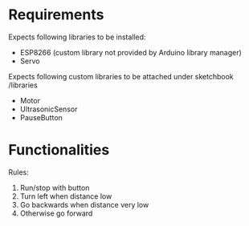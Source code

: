 # Requirements

Expects following libraries to be installed:
- ESP8266 (custom library not provided by Arduino library manager)
- Servo

Expects following custom libraries to be attached under sketchbook /libraries
- Motor
- UltrasonicSensor
- PauseButton

# Functionalities

Rules:
1. Run/stop with button
2. Turn left when distance low
3. Go backwards when distance very low
4. Otherwise go forward